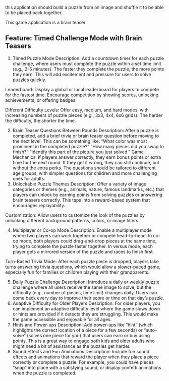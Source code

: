 this application should build a puzzle from an image and shuffle it to be able to be placed back together.

This game application is a brain teaser

## Feature: Timed Challenge Mode with Brain Teasers
1. Timed Puzzle Mode
Description: Add a countdown timer for each puzzle challenge, where users must complete the puzzle within a set time limit (e.g., 2-5 minutes). The faster they complete the puzzle, the more points they earn. This will add excitement and pressure for users to solve puzzles quickly.

Leaderboard: Display a global or local leaderboard for players to compete for the fastest time. Encourage competition by showing scores, unlocking achievements, or offering badges.

Different Difficulty Levels: Offer easy, medium, and hard modes, with increasing numbers of puzzle pieces (e.g., 3x3, 4x4, 6x6 grids). The harder the difficulty, the shorter the time.

2. Brain Teaser Questions Between Rounds
Description: After a puzzle is completed, add a brief trivia or brain teaser question before moving to the next level. This can be something like:
“What color was most prominent in the completed puzzle?”
“How many pieces did you swap to finish?”
“Identify this part of the picture you just solved.”
Game Mechanics: If players answer correctly, they earn bonus points or extra time for the next round. If they get it wrong, they can still continue, but without the extra perks. The questions should be tailored to different age groups, with simpler questions for children and more challenging ones for adults.
3. Unlockable Puzzle Themes
Description: Offer a variety of image categories or themes (e.g., animals, nature, famous landmarks, etc.) that players can unlock by earning points from solving puzzles or answering brain teasers correctly. This taps into a reward-based system that encourages replayability.

Customization: Allow users to customize the look of the puzzles by unlocking different background patterns, colors, or image filters.

4. Multiplayer or Co-op Mode
Description: Enable a multiplayer mode where two players can work together or compete head-to-head. In co-op mode, both players could drag-and-drop pieces at the same time, trying to complete the puzzle faster together. In versus mode, each player gets a mirrored version of the puzzle and races to finish first.

Turn-Based Trivia Mode: After each puzzle piece is dropped, players take turns answering trivia questions, which would allow a slower-paced game, especially fun for families or children playing with their grandparents.

5. Daily Puzzle Challenge
Description: Introduce a daily or weekly puzzle challenge where all users receive the same image to solve, but the difficulty (e.g., number of pieces, time limit) changes daily. Users can come back every day to improve their score or time on that day’s puzzle.
6. Adaptive Difficulty for Older Players
Description: For older players, you can implement an adaptive difficulty level where the game slows down or hints are provided if it detects they are struggling. This would make the game accessible and enjoyable for all ages.
7. Hints and Power-ups
Description: Add power-ups like “hint” (which highlights the correct location of a piece for a few seconds) or “auto-solve” (solves one piece for you) that users can earn or buy using points. This is a great way to engage both kids and older adults who might need a bit of assistance as the puzzles get harder.
8. Sound Effects and Fun Animations
Description: Include fun sound effects and animations that reward the player when they place a piece correctly or complete a puzzle. For example, you could have pieces “snap” into place with a satisfying sound, or display confetti animations when the puzzle is completed.
